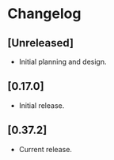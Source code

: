 # Changelog

## [Unreleased]

- Initial planning and design.

## [0.17.0]

- Initial release.

## [0.37.2]

- Current release.

